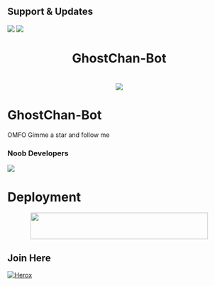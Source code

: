 ## Support & Updates 
<a href="https://t.me/GhostChanxD"><img src="https://img.shields.io/badge/Join-Group%20Support-blue.svg?style=for-the-badge&logo=Telegram"></a> <a href="https://t.me/Quinx_Squad"><img src="https://img.shields.io/badge/Join-Updates%20Channel-blue.svg?style=for-the-badge&logo=Telegram"></a>
  

<h1 align="center"><b>GhostChan-Bot</b></h1>

# <p align="center"><a href="https://github.com/GhostChanxD/GhostChanBot"><img src="https://github-readme-stats.vercel.app/api/pin?username=GhostChanxD&show_icons=true&theme=dracula&hide_border=true&repo=TrickyAbhi-Bot"></a></p>
<p align="center">
    
    
# GhostChan-Bot
OMFO Gimme a star and follow me
    
    
### Noob Developers 
  <a href="https://t.me/YOKAI_XD"><img src="https://img.shields.io/badge/Piro%20 Yokai-Green.svg?style=for-the-badge&logo=Python"></a>
    
    
    
# Deployment
    
<p align="center"><a href="https://heroku.com/deploy?template=https://github.com/GhostChanxD/GhostChan-Bot"> <img src="https://img.shields.io/badge/Deploy%20To%20Heroku-purple?style=for-the-badge&logo=heroku" width="400" height="60"/></a></p>

## Join Here 
[![Herox](https://telegra.ph/file/b9f38530315136d4bbe7c.jpg)](https://telegram.me/aboutez)


